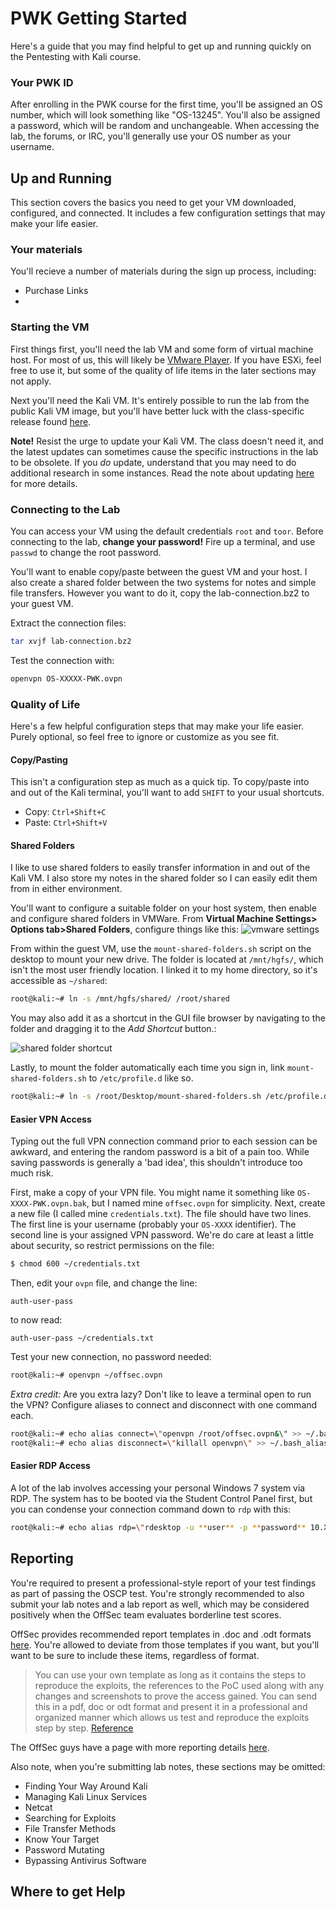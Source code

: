 # PWK Getting Started

Here's a guide that you may find helpful to get up and running quickly on the Pentesting with Kali course.

### Your PWK ID

After enrolling in the PWK course for the first time, you'll be assigned an OS number, which will look something like "OS-13245".  You'll also be assigned a password, which will be random and unchangeable.  When accessing the lab, the forums, or IRC, you'll generally use your OS number as your username.  

## Up and Running

This section covers the basics you need to get your VM downloaded, configured, and connected.  It includes a few configuration settings that may make your life easier.

### Your materials
You'll recieve a number of materials during the sign up process, including:
- Purchase Links
- 

### Starting the VM

First things first, you'll need the lab VM and some form of virtual machine host.  For most of us, this will likely be [VMware Player](https://www.vmware.com/products/player/playerpro-evaluation.html).  If you have ESXi, feel free to use it, but some of the quality of life items in the later sections may not apply.  

Next you'll need the Kali VM.  It's entirely possible to run the lab from the public Kali VM image, but you'll have better luck with the class-specific release found [here](https://support.offensive-security.com/#!pwk-kali-vm.md). 

**Note!** Resist the urge to update your Kali VM.  The class doesn't need it, and the latest updates can sometimes cause the specific instructions in the lab to be obsolete.  If you *do* update, understand that you may need to do additional research in some instances.  Read the note about updating [here](https://support.offensive-security.com/#!pwk-kali-vm.md#Updating_the_PWK_VM) for more details.


### Connecting to the Lab

You can access your VM using the default credentials `root` and `toor`.  Before connecting to the lab, **change your password!**  Fire up a terminal, and use `passwd` to change the root password.

You'll want to enable copy/paste between the guest VM and your host.  I also create a shared folder between the two systems for notes and simple file transfers.  However you want to do it, copy the lab-connection.bz2 to your guest VM.

Extract the connection files:
```bash
tar xvjf lab-connection.bz2
```

Test the connection with:
```bash
openvpn OS-XXXXX-PWK.ovpn
```

### Quality of Life
Here's a few helpful configuration steps that may make your life easier. Purely optional, so feel free to ignore or customize as you see fit. 

#### Copy/Pasting
This isn't a configuration step as much as a quick tip.  To copy/paste into and out of the Kali terminal, you'll want to add `SHIFT` to your usual shortcuts.  

- Copy: `Ctrl+Shift+C`
- Paste: `Ctrl+Shift+V`

#### Shared Folders
I like to use shared folders to easily transfer information in and out of the Kali VM.  I also store my notes in the shared folder so I can easily edit them from in either environment.  

You'll want to configure a suitable folder on your host system, then enable and configure shared folders in VMWare.  From **Virtual Machine Settings> Options tab>Shared Folders**, configure things like this:
![vmware settings](images/shared-folder-settings.png)

From within the guest VM, use the `mount-shared-folders.sh` script on the desktop to mount your new drive.  The folder is located at `/mnt/hgfs/`, which isn't the most user friendly location.  I linked it to my home directory, so it's accessible as `~/shared`:

```bash
root@kali:~# ln -s /mnt/hgfs/shared/ /root/shared
```

You may also add it as a shortcut in the GUI file browser by navigating to the folder and dragging it to the *Add Shortcut* button.:

![shared folder shortcut](images/shared-folder-shortcut.png)

Lastly, to mount the folder automatically each time you sign in, link `mount-shared-folders.sh` to `/etc/profile.d` like so.

```bash
root@kali:~# ln -s /root/Desktop/mount-shared-folders.sh /etc/profile.d/
```

#### Easier VPN Access
Typing out the full VPN connection command prior to each session can be awkward, and entering the random password is a bit of a pain too.  While saving passwords is generally a 'bad idea', this shouldn't introduce too much risk.

First, make a copy of your VPN file.  You might name it something like `OS-XXXX-PWK.ovpn.bak`, but I named mine `offsec.ovpn` for simplicity.  Next, create a new file (I called mine `credentials.txt`).  The file should have two lines.  The first line is your username (probably your `OS-XXXX` identifier).  The second line is your assigned VPN password.  We're do care at least a little about security, so restrict permissions on the file:

```bash
$ chmod 600 ~/credentials.txt
```

Then, edit your `ovpn` file, and change the line:

```
auth-user-pass
```

to now read:

```
auth-user-pass ~/credentials.txt
```

Test your new connection, no password needed:

```bash
root@kali:~# openvpn ~/offsec.ovpn
```

*Extra credit:*  Are you extra lazy?  Don't like to leave a terminal open to run the VPN?  Configure aliases to connect and disconnect with one command each.

```bash
root@kali:~# echo alias connect=\"openvpn /root/offsec.ovpn&\" >> ~/.bash_aliases
root@kali:~# echo alias disconnect=\"killall openvpn\" >> ~/.bash_aliases
```

#### Easier RDP Access
A lot of the lab involves accessing your personal Windows 7 system via RDP.  The system has to be booted via the Student Control Panel first, but you can condense your connection command down to `rdp` with this:

```bash
root@kali:~# echo alias rdp=\"rdesktop -u **user** -p **password** 10.X.X.X\"
```

## Reporting

You're required to present a professional-style report of your test findings as part of passing the OSCP test.  You're strongly recommended to also submit your lab notes and a lab report as well, which may be considered positively when the OffSec team evaluates borderline test scores.

OffSec provides recommended report templates in .doc and .odt formats [here](https://forums.offensive-security.com/showthread.php?t=2225).  You're allowed to deviate from those templates if you want, but you'll want to be sure to include these items, regardless of format.

> You can use your own template as long as it contains the steps to reproduce the exploits, the references to the PoC used along with any changes and screenshots to prove the access gained. You can send this in a pdf, doc or odt format and present it in a professional and organized manner which allows us test and reproduce the exploits step by step.
[Reference](https://forums.offensive-security.com/showthread.php?t=2225&p=12065#post12065)

The OffSec guys have a page with more reporting details [here](https://support.offensive-security.com/#!pwk-reporting.md).

Also note, when you're submitting lab notes, these sections may be omitted:
- Finding Your Way Around Kali
- Managing Kali Linux Services
- Netcat
- Searching for Exploits
- File Transfer Methods
- Know Your Target
- Password Mutating
- Bypassing Antivirus Software

## Where to get Help




